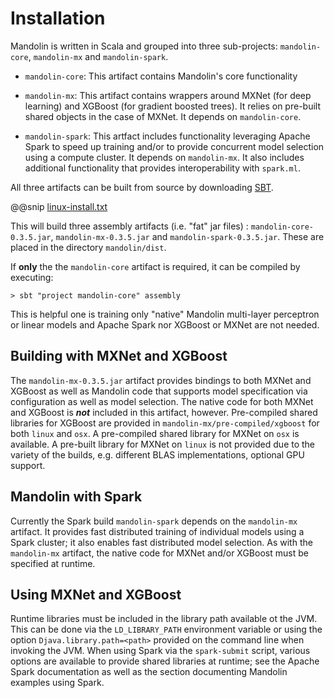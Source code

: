 # Installation

Mandolin is written in Scala and grouped into three sub-projects: `mandolin-core`, `mandolin-mx` and `mandolin-spark`.

* `mandolin-core`: This artifact contains Mandolin's core functionality

* `mandolin-mx`: This artifact contains wrappers around MXNet (for deep learning) and XGBoost (for gradient
boosted trees). It relies on pre-built shared objects in the case of MXNet. It depends on `mandolin-core`.

* `mandolin-spark`: This artfact includes functionality leveraging Apache Spark to speed
up training and/or to provide concurrent model selection using a compute cluster. It depends on
`mandolin-mx`. It also includes additional functionality that provides interoperability with `spark.ml`.

All three artifacts can be built from source by downloading [SBT](http://www.scala-sbt.org/download.html).

@@snip [linux-install.txt](install/linux.txt) 

This will build three assembly artifacts (i.e. "fat" jar files) :
`mandolin-core-0.3.5.jar`, `mandolin-mx-0.3.5.jar` and `mandolin-spark-0.3.5.jar`.
These are placed in the directory `mandolin/dist`.

If **only** the the `mandolin-core` artifact is required, it can be compiled by executing:

    > sbt "project mandolin-core" assembly

This is helpful one is training only "native" Mandolin multi-layer perceptron or linear models and
Apache Spark nor XGBoost or MXNet are not needed.  

## Building with MXNet and XGBoost

The `mandolin-mx-0.3.5.jar` artifact provides bindings to both MXNet and XGBoost as well as Mandolin
code that supports model specification via configuration as well as model selection. The native
code for both MXNet and XGBoost is ***not*** included in this artifact, however. Pre-compiled shared
libraries for XGBoost are provided in `mandolin-mx/pre-compiled/xgboost` for both `linux` and `osx`.
A pre-compiled shared library for MXNet on `osx` is available. A pre-built library for MXNet on `linux`
is not provided due to the variety of the builds, e.g. different BLAS implementations, optional GPU support.

## Mandolin with Spark

Currently the Spark build `mandolin-spark` depends on the `mandolin-mx` artifact. It provides fast
distributed training of individual models using a Spark cluster; it also enables fast distributed
model selection.  As with the `mandolin-mx` artifact, the native code for MXNet and/or XGBoost
must be specified at runtime.

## Using MXNet and XGBoost

Runtime libraries must be included in the library path available ot the JVM. This can be done via
the `LD_LIBRARY_PATH` environment variable or using the option `Djava.library.path=<path>` provided
on the command line when invoking the JVM.  When using Spark via the `spark-submit` script, various
options are available to provide shared libraries at runtime; see the Apache Spark documentation
as well as the section documenting Mandolin examples using Spark.

